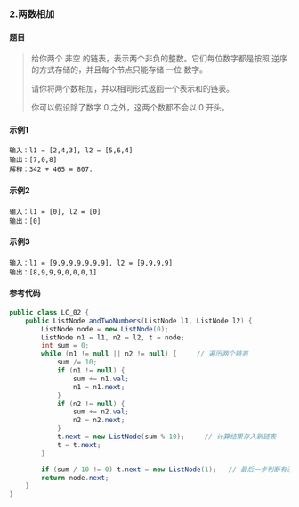 ### 2.两数相加

#### 题目

> 给你两个 非空 的链表，表示两个非负的整数。它们每位数字都是按照 逆序 的方式存储的，并且每个节点只能存储 一位 数字。
>
> 请你将两个数相加，并以相同形式返回一个表示和的链表。
>
> 你可以假设除了数字 0 之外，这两个数都不会以 0 开头。
>



#### 示例1

```
输入：l1 = [2,4,3], l2 = [5,6,4]
输出：[7,0,8]
解释：342 + 465 = 807.
```

#### 示例2

```
输入：l1 = [0], l2 = [0]
输出：[0]
```

#### 示例3

```
输入：l1 = [9,9,9,9,9,9,9], l2 = [9,9,9,9]
输出：[8,9,9,9,0,0,0,1]
```



#### 参考代码

```java
public class LC_02 {
    public ListNode andTwoNumbers(ListNode l1, ListNode l2) {
        ListNode node = new ListNode(0);
        ListNode n1 = l1, n2 = l2, t = node;
        int sum = 0;
        while (n1 != null || n2 != null) {     // 遍历两个链表
            sum /= 10;
            if (n1 != null) {
                sum += n1.val;
                n1 = n1.next;
            }
            if (n2 != null) {
                sum += n2.val;
                n2 = n2.next;
            }
            t.next = new ListNode(sum % 10);     // 计算结果存入新链表
            t = t.next;
        }

        if (sum / 10 != 0) t.next = new ListNode(1);   // 最后一步判断有没有进位
        return node.next;
    }
}
```
